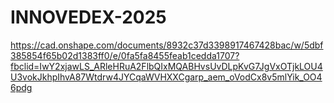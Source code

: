 # INNOVEDEX-2025
 
https://cad.onshape.com/documents/8932c37d3398917467428bac/w/5dbf385854f65b02d1383ff0/e/0fa5fa8455feab1cedda1707?fbclid=IwY2xjawLS_ARleHRuA2FlbQIxMQABHvsUvDLpKvG7JgVxOTjkLOU4U3vokJkhpIhvA87Wtdrw4JYCqaWVHXXCgarp_aem_oVodCx8v5mlYik_OO46pdg